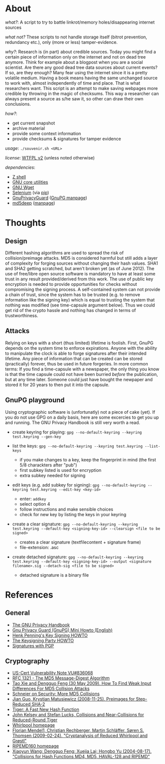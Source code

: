 About
=====

*what?*: A script to try to battle linkrot/memory holes/disappearing internet sources

*what not?* These scripts to not handle storage itself (bitrot prevention, redundancy etc.), only (more or less) tamper-evidence.

*why?*: Research is (in part) about credible sources. Today you might find a certain piece of
      information only on the internet and not on dead tree anymore. Think for example about
      a blogpost when you are a social scientist. Are there any good dead tree data sources
      about current events? If so, are they enough? Many fear using the internet since it is a
      pretty volatile medium. Having a book means having the same unchanged source to work
      with, almost independently of time and place. That is what researchers want.
      This script is an attempt to make saving webpages more credible by throwing in the magic
      of checksums. This way a researcher can always present a source as s/he saw it, so
      other can draw their own conclusions.

*how?*:

- get current snapshot
- archive material
- provide some context information
- provide checksums & signatures for tamper evidence

*usage*: `./souvenir.sh <URL>`

*license*: [WTFPL v2](http://sam.zoy.org/wtfpl/) (unless noted otherwise)

*dependencies*:
- [Z shell](http://www.zsh.org/)
- [GNU core utilities](http://www.gnu.org/software/coreutils/)
- [GNU Wget](https://www.gnu.org/software/wget/)
- [Selenium](http://seleniumhq.org/) (via [pip](pypi.python.org/pypi/pip/))
- [GnuPrivacyGuard](http://www.gnupg.org/) ([GnuPG manpage](http://www.gnupg.org/gph/de/manual/r1023.html))
- [md5deep](http://md5deep.sourceforge.net/) ([manpage](http://md5deep.sourceforge.net/md5deep.html))


Thoughts
========

Design
------
Different hashing algorithms are used to spread the risk of collision/preimage
attacks. MD5 is considered harmful but still adds a layer of complexity for
forging sources without changing their hash values. SHA1 and SHA2 getting
scratched, but aren't broken yet (as of June 2012). The use of free/libre open
source software is mandatory to have at least some trust in any result
provided/derived from this work. The use of public key encryption is needed to
provide opportunities for checks without compromising the signing process. A
self-contained system can not provide a chain of trust, since the system has to
be trusted (e.g. to remove information like the signing key) which is equal to
trusting the system that nothing was modified (see time-capsule argument
below). Thus we could get rid of the crypto hassle and nothing has changed in
terms of trustworthiness.


Attacks
-------
Relying on keys with a short (thus limited) lifetime is foolish. First, GnuPG
depends on the system time to enforce expirations. Anyone with the ability to
manipulate the clock is able to forge signatures after their intended lifetime.
Any piece of information that can be created can be stored (practically)
forever, thus be used in future forgeries. In more common terms: If you find a
time-capsule with a newspaper, the only thing you know is that the time capsule
could not have been burried *before* the publication, but at any time later.
Someone could just have bought the newpaper and stored it for 20 years to then
put it into the capsule.

GnuPG playground
----------------
Using cryptographic software is (unfortunatly) not a piece of cake (yet). If
you do not use GPG on a daily basis, here are some excercies to get you up and
running. The GNU Privacy Handbook is still very worth a read.

- create keyring for playing:
`gpg --no-default-keyring --keyring test.keyring --gen-key`

- list the keys:
`gpg --no-default-keyring --keyring test.keyring --list-keys`

  - if you make changes to a key, keep the fingerprint in mind (the first 5/8 charackters after "pub")
  - first subkey listed is used for encryption
  - extra subkey needed for signing

- edit keys (e.g. add subkey for signing):
`gpg --no-default-keyring --keyring test.keyring --edit-key <key-id>`

  - enter: `addkey`
  - select option 4
  - follow instructions and make sensible choices
  - check for new key by listing the keys in your keyring

- create a clear signature:
`gpg --no-default-keyring --keyring test.keyring --default-key <signing-key-id> --clearsign <file to be signed>`

  - creates a clear signature (textfilecontent + signature frame)
  - file-extension: .asc

- create detached signature: `gpg --no-default-keyring --keyring test.keyring --default-key <signing-key-id> --output <signature filename>.sig --detach-sig <file to be signed>`

  - detached signature is a binary file

References
==========

General
-------
- [The GNU Privacy Handbook](http://www.gnupg.org/gph/en/manual.html)
- [Gnu Privacy Guard (GnuPG) Mini Howto (English)](http://www.dewinter.com/gnupg_howto/english/GPGMiniHowto.html)
- [Henk Penning's Key Signing HOWTO](https://people.apache.org/~henkp/sig/pgp-key-signing.txt)
- [The Keysigning Party HOWTO](http://www.cryptnet.net/fdp/crypto/keysigning_party/en/keysigning_party.html)
- [Signatures with PGP](http://www.pgpi.org/doc/pgpintro/#p12)

Cryptography
------------
- [US-Cert Vulnerability Note VU#836068](http://www.kb.cert.org/vuls/id/836068)
- [RFC 1321 - The MD5 Message-Digest Algorithm](http://tools.ietf.org/html/rfc1321)
- [Tao Xie and Dengguo Feng (30 May 2009). How To Find Weak Input Differences For MD5 Collision Attacks](http://eprint.iacr.org/2009/223.pdf)
- [Schneier on Security: More MD5 Collisions](http://www.schneier.com/blog/archives/2005/06/more_md5_collis.html)
- [Jian Guo, Krystian Matusiewicz (2008-11-25). Preimages for Step-Reduced SHA-2](http://eprint.iacr.org/2009/477.pdf)
- [Tiger: A Fast New Hash Function](http://www.cs.technion.ac.il/~biham/Reports/Tiger/tiger/tiger.html)
- [John Kelsey and Stefan Lucks, Collisions and Near-Collisions for Reduced-Round Tiger](http://th.informatik.uni-mannheim.de/People/Lucks/papers/Tiger_FSE_v10.pdf)
- [Whirlpool homepage](http://www.larc.usp.br/~pbarreto/WhirlpoolPage.html)
- [Florian Mendel1, Christian Rechberger, Martin Schläffer, Søren S. Thomsen (2009-02-24). "Cryptanalysis of Reduced Whirlpool and Grøstl"](https://www.cosic.esat.kuleuven.be/fse2009/slides/2402_1150_Schlaeffer.pdf)
- [RIPEMD160 homepage](http://www.esat.kuleuven.ac.be/~bosselae/ripemd160.html)
- [Xiaoyun Wang; Dengguo Feng; Xuejia Lai; Hongbo Yu (2004-08-17). "Collisions for Hash Functions MD4, MD5, HAVAL-128 and RIPEMD"](http://eprint.iacr.org/2004/199.pdf)